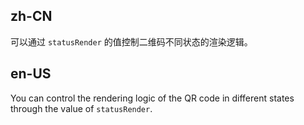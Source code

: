 ## zh-CN

可以通过 `statusRender` 的值控制二维码不同状态的渲染逻辑。

## en-US

You can control the rendering logic of the QR code in different states through the value of `statusRender`.
